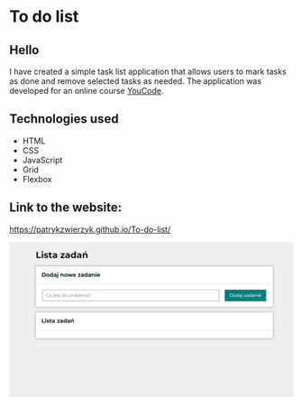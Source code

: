 # To do list

## Hello
I have created a simple task list application that allows users to mark tasks as done and remove selected tasks as needed. The application was developed for an online course [YouCode](https://youcode.pl/zostawiam-maila/).

## Technologies used
+ HTML
+ CSS
+ JavaScript
+ Grid
+ Flexbox

## Link to the website:
 https://patrykzwierzyk.github.io/To-do-list/

 ![Animation](https://github.com/PatrykZwierzyk/To-do-list/blob/main/images/Animation.gif?raw=true)